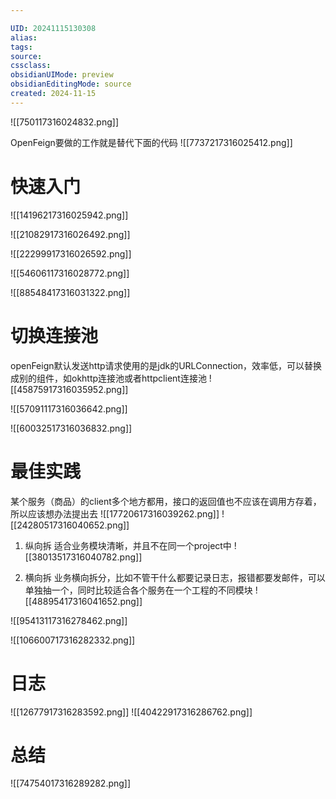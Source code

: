 ```yaml
---

UID: 20241115130308 
alias: 
tags: 
source: 
cssclass: 
obsidianUIMode: preview
obsidianEditingMode: source
created: 2024-11-15
---
```




![[750117316024832.png]]

OpenFeign要做的工作就是替代下面的代码
![[7737217316025412.png]]


# 快速入门
![[14196217316025942.png]]

![[21082917316026492.png]]

![[22299917316026592.png]]

![[54606117316028772.png]]

![[88548417316031322.png]]


# 切换连接池
openFeign默认发送http请求使用的是jdk的URLConnection，效率低，可以替换成别的组件，如okhttp连接池或者httpclient连接池
![[45875917316035952.png]]

![[57091117316036642.png]]

![[60032517316036832.png]]

# 最佳实践
某个服务（商品）的client多个地方都用，接口的返回值也不应该在调用方存着，所以应该想办法提出去
![[17720617316039262.png]]
![[24280517316040652.png]]

1. 纵向拆
适合业务模块清晰，并且不在同一个project中
![[38013517316040782.png]]

2. 横向拆
业务横向拆分，比如不管干什么都要记录日志，报错都要发邮件，可以单独抽一个，同时比较适合各个服务在一个工程的不同模块
![[48895417316041652.png]]



![[95413117316278462.png]]

![[106600717316282332.png]]

# 日志
![[12677917316283592.png]]
![[40422917316286762.png]]

# 总结
![[74754017316289282.png]]